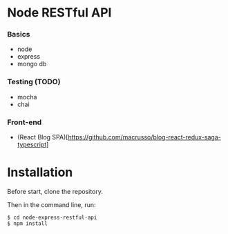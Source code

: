 # Node RESTful API

### Basics

- node
- express
- mongo db

### Testing (TODO)

- mocha
- chai

### Front-end

- (React Blog SPA)[https://github.com/macrusso/blog-react-redux-saga-typescript]

# Installation

Before start, clone the repository.

Then in the command line, run:

```
$ cd node-express-restful-api
$ npm install
```
